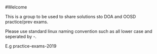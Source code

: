 #Welcome

This is a group to be used to share solutions sto DOA and OOSD practice/prev
exams.

Please use standard linux naming convention such as all lower case and seperated
by -.

E.g practice-exams-2019